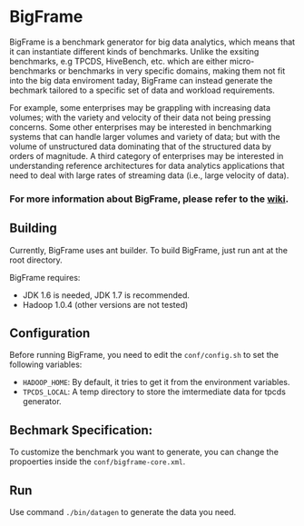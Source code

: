 BigFrame
========

BigFrame is a benchmark generator for big data analytics, which means that it can instantiate different kinds of benchmarks.
Unlike the exsiting benchmarks, e.g TPCDS, HiveBench, etc. which are either micro-benchmarks or benchmarks in 
very specific domains, making them not fit into the big data enviroment taday, BigFrame can instead generate the 
bechmark tailored to a specific set of data and workload requirements.
 
For example, some enterprises may be grappling with increasing data volumes; with the variety and velocity of their 
data not being pressing concerns. Some other enterprises may be interested in benchmarking systems that can handle 
larger volumes and variety of data; but with the volume of unstructured data dominating that of the structured data 
by orders of magnitude. A third category of enterprises may be interested in understanding reference architectures 
for data analytics applications that need to deal with large rates of streaming data (i.e., large velocity of data).

### For more information about BigFrame, please refer to the [wiki](https://github.com/bigframeteam/BigFrame/wiki).

Building
--------

Currently, BigFrame uses ant builder. To build BigFrame, just run ant at the root directory.  

BigFrame requires:
* JDK 1.6 is needed, JDK 1.7 is recommended.
* Hadoop 1.0.4 (other versions are not tested)


Configuration
--------

Before running BigFrame, you need to edit the `conf/config.sh` to set the following variables:
* `HADOOP_HOME`: By default, it tries to get it from the environment variables.
* `TPCDS_LOCAL`: A temp directory to store the imtermediate data for tpcds generator. 

Bechmark Specification:
--------
To customize the benchmark you want to generate, you can change the propoerties inside the `conf/bigframe-core.xml`.


Run
--------
Use command `./bin/datagen` to generate the data you need.
